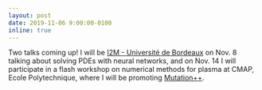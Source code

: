 ```yaml
---
layout: post
date: 2019-11-06 9:00:00-0100
inline: true
---
```


Two talks coming up!  I will be [I2M - Université de Bordeaux](https://www.i2m.u-bordeaux.fr/en) on Nov. 8 talking about solving PDEs with neural networks, and on Nov. 14 I will participate in a flash workshop on numerical methods for plasma at CMAP, Ecole Polytechnique, where I will be promoting [Mutation++](https://github.com/mutationpp/Mutationpp).

